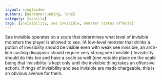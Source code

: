 ```yaml
---
layout: singleidea
authors: [NeroOneTrueKing, Tone]
category: [vanilla]
tags: [invisibility, see invisible, monster status effects]
---
```

See invisible operates on a scale that determines what level of invisible monsters the player is allowed to see. (A low-level monster that drinks a potion of invisibility should be visible even with weak see invisible, an arch-lich casting disappear should require very strong see invisible.) Invisibility should do this too and have a scale as well (one notable place on the scale being that invisibility is kept only until the invisible thing takes an offensive action). If rings of invisibility and see invisible are made chargeable, this is an obvious avenue for them.
